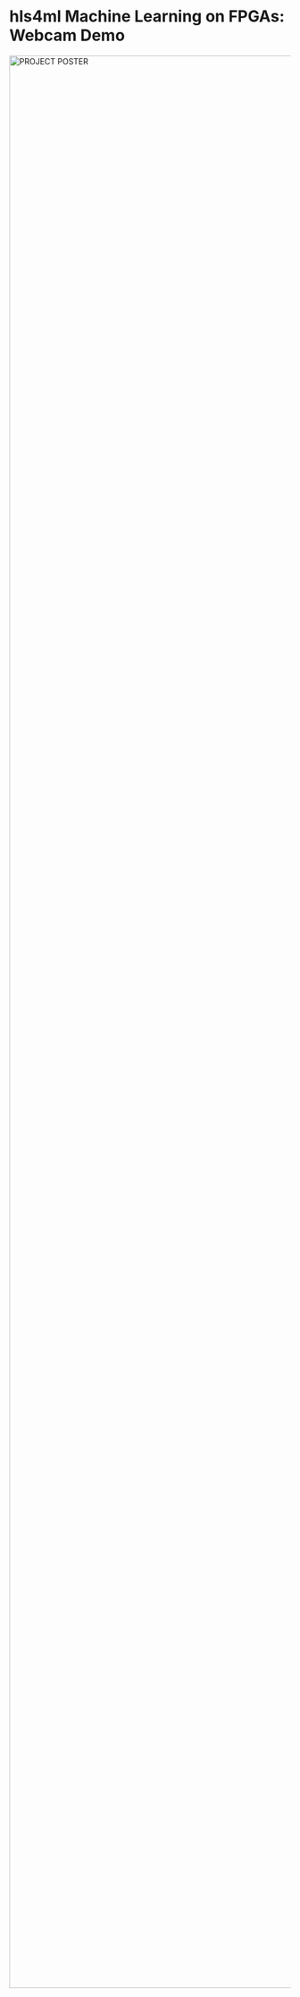 # hls4ml Machine Learning on FPGAs: Webcam Demo
<img width="4032" height="3456" alt="PROJECT POSTER " src="https://github.com/user-attachments/assets/713c9ca3-c03d-4023-92ee-01160d7f9957" />
